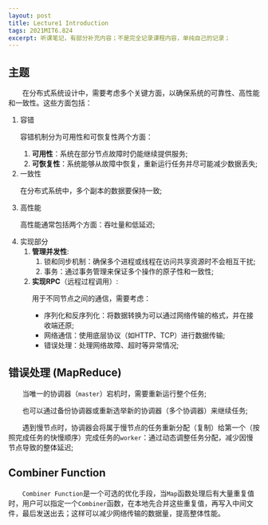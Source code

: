 ```yaml
---
layout: post
title: Lecture1 Introduction
tags: 2021MIT6.824
excerpt: 听课笔记，有部分补充内容；不是完全记录课程内容，单纯自己的记录；
---
```


<h2>主题</h2>
<p>&emsp;&emsp;在分布式系统设计中，需要考虑多个关键方面，以确保系统的可靠性、高性能和一致性。这些方面包括：</p>

<ol>
    <li>容错
        <p>容错机制分为可用性和可恢复性两个方面：</p>
        <ol>
            <li><strong>可用性</strong>：系统在部分节点故障时仍能继续提供服务;</li>
            <li><strong>可恢复性</strong>：系统能够从故障中恢复，重新运行任务并尽可能减少数据丢失;</li>
        </ol>
    </li>
    <li>一致性
        <p>在分布式系统中，多个副本的数据要保持一致;</p>
    </li>
    <li>高性能
        <p>高性能通常包括两个方面：吞吐量和低延迟;</p>
    </li>
    <li>实现部分
        <ol>
            <li><strong>管理并发性</strong>:
                <ol>
                    <li>锁和同步机制：确保多个进程或线程在访问共享资源时不会相互干扰;</li>
                    <li>事务：通过事务管理来保证多个操作的原子性和一致性;</li>
                </ol>
            </li>
            <li><strong>实现RPC</strong>（远程过程调用）:
                <p>用于不同节点之间的通信，需要考虑：</p>
                <ul>
                    <li>序列化和反序列化：将数据转换为可以通过网络传输的格式，并在接收端还原;</li>
                    <li>网络通信：使用底层协议（如HTTP、TCP）进行数据传输;</li>
                    <li>错误处理：处理网络故障、超时等异常情况;</li>
                </ul>
            </li>
        </ol>
    </li>
</ol>

<h2>错误处理 (MapReduce)</h2>
<p>&emsp;&emsp;当唯一的协调器（<code>master</code>）宕机时，需要重新运行整个任务;</p>

<p>&emsp;&emsp;也可以通过备份协调器或重新选举新的协调器（多个协调器）来继续任务;</p>

<p>&emsp;&emsp;遇到慢节点时，协调器会将属于慢节点的任务重新分配（复制）给第一个（按照完成任务的快慢顺序）完成任务的<code>worker</code>：通过动态调整任务分配，减少因慢节点导致的整体延迟;</p>

<h2>Combiner Function</h2>
<p>&emsp;&emsp;<code>Combiner Function</code>是一个可选的优化手段，当<code>Map</code>函数处理后有大量重复值时，用户可以指定一个<code>Combiner</code>函数，在本地先合并这些重复值，再写入中间文件，最后发送出去；这样可以减少网络传输的数据量，提高整体性能。</p>

